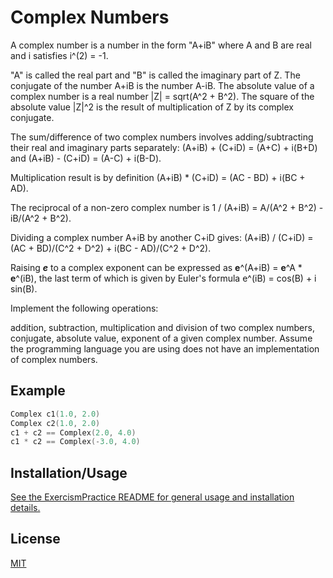 # Complex Numbers

A complex number is a number in the form "A+iB" where A and B are real and i satisfies i^(2) = -1.

"A" is called the real part and "B" is called the imaginary part of Z. The conjugate of the number A+iB is the number A-iB. The absolute value of a complex number is a real number |Z| = sqrt(A\^2 + B\^2). The square of the absolute value |Z|\^2 is the result of multiplication of Z by its complex conjugate.

The sum/difference of two complex numbers involves adding/subtracting their real and imaginary parts separately: (A+iB) + (C+iD) = (A+C) + i(B+D) and (A+iB) - (C+iD) = (A-C) + i(B-D).

Multiplication result is by definition (A+iB) \* (C+iD) = (AC - BD) + i(BC + AD).

The reciprocal of a non-zero complex number is 1 / (A+iB) = A/(A^2 + B^2) - iB/(A^2 + B^2).

Dividing a complex number A+iB by another C+iD gives: (A+iB) / (C+iD) = (AC + BD)/(C^2 + D^2) + i(BC - AD)/(C^2 + D^2).

Raising ***e*** to a complex exponent can be expressed as **e**^(A+iB) = **e**^A \* **e**^(iB), the last term of which is given by Euler's formula e^(iB) = cos(B) + i sin(B).

Implement the following operations:

addition, subtraction, multiplication and division of two complex numbers,
conjugate, absolute value, exponent of a given complex number.
Assume the programming language you are using does not have an implementation of complex numbers.

## Example

```cpp
Complex c1(1.0, 2.0)
Complex c2(1.0, 2.0)
c1 + c2 == Complex(2.0, 4.0)
c1 * c2 == Complex(-3.0, 4.0)
```

## Installation/Usage

[See the ExercismPractice README for general usage and installation details.](https://github.com/Lignite17/ExercismPractice/blob/main/README.md)

## License
[MIT](https://choosealicense.com/licenses/mit/)

